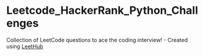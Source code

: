 # Leetcode_HackerRank_Python_Challenges
Collection of LeetCode questions to ace the coding interview! - Created using [LeetHub](https://github.com/QasimWani/LeetHub)
